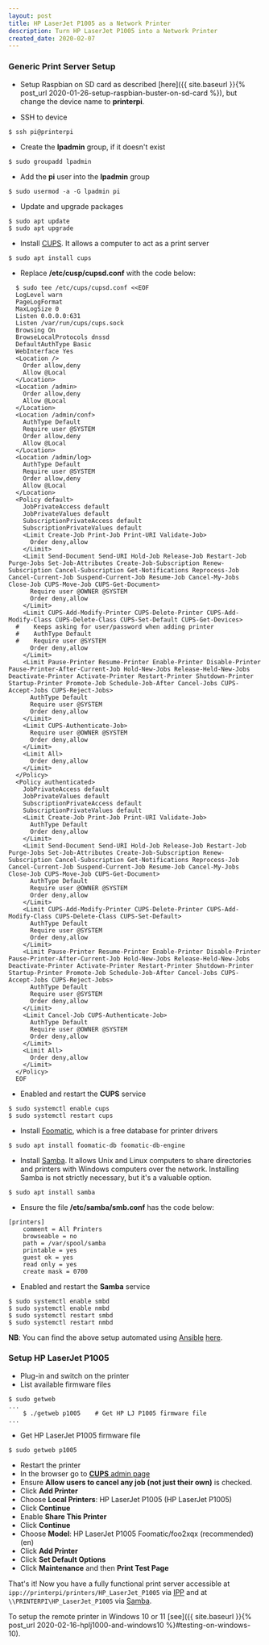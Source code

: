 ```yaml
---
layout: post
title: HP LaserJet P1005 as a Network Printer
description: Turn HP LaserJet P1005 into a Network Printer
created_date: 2020-02-07
---
```


### Generic Print Server Setup

* Setup Raspbian on SD card as described [here]({{ site.baseurl }}{% post_url 2020-01-26-setup-raspbian-buster-on-sd-card %}), but change the device name to **printerpi**.

* SSH to device
```
$ ssh pi@printerpi
```

* Create the **lpadmin** group, if it doesn't exist
```
$ sudo groupadd lpadmin
```

* Add the **pi** user into the **lpadmin** group
```
$ sudo usermod -a -G lpadmin pi
```

* Update and upgrade packages
```
$ sudo apt update
$ sudo apt upgrade
```

* Install [CUPS](https://en.wikipedia.org/wiki/CUPS). It allows a computer to act as a print server
```
$ sudo apt install cups
```

* Replace **/etc/cusp/cupsd.conf** with the code below:
```
  $ sudo tee /etc/cups/cupsd.conf <<EOF
  LogLevel warn
  PageLogFormat
  MaxLogSize 0
  Listen 0.0.0.0:631
  Listen /var/run/cups/cups.sock
  Browsing On
  BrowseLocalProtocols dnssd
  DefaultAuthType Basic
  WebInterface Yes
  <Location />
    Order allow,deny
    Allow @Local
  </Location>
  <Location /admin>
    Order allow,deny
    Allow @Local
  </Location>
  <Location /admin/conf>
    AuthType Default
    Require user @SYSTEM
    Order allow,deny
    Allow @Local
  </Location>
  <Location /admin/log>
    AuthType Default
    Require user @SYSTEM
    Order allow,deny
    Allow @Local
  </Location>
  <Policy default>
    JobPrivateAccess default
    JobPrivateValues default
    SubscriptionPrivateAccess default
    SubscriptionPrivateValues default
    <Limit Create-Job Print-Job Print-URI Validate-Job>
      Order deny,allow
    </Limit>
    <Limit Send-Document Send-URI Hold-Job Release-Job Restart-Job Purge-Jobs Set-Job-Attributes Create-Job-Subscription Renew-Subscription Cancel-Subscription Get-Notifications Reprocess-Job Cancel-Current-Job Suspend-Current-Job Resume-Job Cancel-My-Jobs Close-Job CUPS-Move-Job CUPS-Get-Document>
      Require user @OWNER @SYSTEM
      Order deny,allow
    </Limit>
    <Limit CUPS-Add-Modify-Printer CUPS-Delete-Printer CUPS-Add-Modify-Class CUPS-Delete-Class CUPS-Set-Default CUPS-Get-Devices>
  #    Keeps asking for user/password when adding printer
  #    AuthType Default
  #    Require user @SYSTEM
      Order deny,allow
    </Limit>
    <Limit Pause-Printer Resume-Printer Enable-Printer Disable-Printer Pause-Printer-After-Current-Job Hold-New-Jobs Release-Held-New-Jobs Deactivate-Printer Activate-Printer Restart-Printer Shutdown-Printer Startup-Printer Promote-Job Schedule-Job-After Cancel-Jobs CUPS-Accept-Jobs CUPS-Reject-Jobs>
      AuthType Default
      Require user @SYSTEM
      Order deny,allow
    </Limit>
    <Limit CUPS-Authenticate-Job>
      Require user @OWNER @SYSTEM
      Order deny,allow
    </Limit>
    <Limit All>
      Order deny,allow
    </Limit>
  </Policy>
  <Policy authenticated>
    JobPrivateAccess default
    JobPrivateValues default
    SubscriptionPrivateAccess default
    SubscriptionPrivateValues default
    <Limit Create-Job Print-Job Print-URI Validate-Job>
      AuthType Default
      Order deny,allow
    </Limit>
    <Limit Send-Document Send-URI Hold-Job Release-Job Restart-Job Purge-Jobs Set-Job-Attributes Create-Job-Subscription Renew-Subscription Cancel-Subscription Get-Notifications Reprocess-Job Cancel-Current-Job Suspend-Current-Job Resume-Job Cancel-My-Jobs Close-Job CUPS-Move-Job CUPS-Get-Document>
      AuthType Default
      Require user @OWNER @SYSTEM
      Order deny,allow
    </Limit>
    <Limit CUPS-Add-Modify-Printer CUPS-Delete-Printer CUPS-Add-Modify-Class CUPS-Delete-Class CUPS-Set-Default>
      AuthType Default
      Require user @SYSTEM
      Order deny,allow
    </Limit>
    <Limit Pause-Printer Resume-Printer Enable-Printer Disable-Printer Pause-Printer-After-Current-Job Hold-New-Jobs Release-Held-New-Jobs Deactivate-Printer Activate-Printer Restart-Printer Shutdown-Printer Startup-Printer Promote-Job Schedule-Job-After Cancel-Jobs CUPS-Accept-Jobs CUPS-Reject-Jobs>
      AuthType Default
      Require user @SYSTEM
      Order deny,allow
    </Limit>
    <Limit Cancel-Job CUPS-Authenticate-Job>
      AuthType Default
      Require user @OWNER @SYSTEM
      Order deny,allow
    </Limit>
    <Limit All>
      Order deny,allow
    </Limit>
  </Policy>
  EOF
```

* Enabled and restart the **CUPS** service
```
$ sudo systemctl enable cups
$ sudo systemctl restart cups
```

* Install [Foomatic](https://wiki.linuxfoundation.org/openprinting/database/foomatic),
which is a free database for printer drivers
```
$ sudo apt install foomatic-db foomatic-db-engine
```

* Install [Samba](https://www.samba.org). It allows Unix and Linux computers to share directories and printers  with Windows computers over the network. Installing Samba is not strictly necessary, but it's a valuable option.
```
$ sudo apt install samba
```

* Ensure the file **/etc/samba/smb.conf** has the code below:
```
[printers]
    comment = All Printers
    browseable = no
    path = /var/spool/samba
    printable = yes
    guest ok = yes
    read only = yes
    create mask = 0700
```

* Enabled and restart the **Samba** service
```
$ sudo systemctl enable smbd
$ sudo systemctl enable nmbd
$ sudo systemctl restart smbd
$ sudo systemctl restart nmbd
```

**NB**: You can find the above setup automated using [Ansible](https://www.ansible.com/) [here](https://github.com/ten0s/rpi).

### Setup HP LaserJet P1005

* Plug-in and switch on the printer
* List available firmware files
```
$ sudo getweb
...
    $ ./getweb p1005	# Get HP LJ P1005 firmware file
...
```
* Get HP LaserJet P1005 firmware file
```
$ sudo getweb p1005
```
* Restart the printer
* In the browser go to [**CUPS** admin page](http://printerpi:631/admin)
* Ensure **Allow users to cancel any job (not just their own)** is checked.
* Click **Add Printer**
* Choose **Local Printers**: HP LaserJet P1005 (HP LaserJet P1005)
* Click **Continue**
* Enable **Share This Printer**
* Click **Continue**
* Choose **Model**: HP LaserJet P1005 Foomatic/foo2xqx (recommended) (en)
* Click **Add Printer**
* Click **Set Default Options**
* Click **Maintenance** and then **Print Test Page**

That's it! Now you have a fully functional print server accessible
at `ipp://printerpi/printers/HP_LaserJet_P1005` via [IPP](https://en.wikipedia.org/wiki/Internet_Printing_Protocol) and
at `\\PRINTERPI\HP_LaserJet_P1005` via [Samba](https://www.samba.org).

To setup the remote printer in Windows 10 or 11 [see]({{ site.baseurl }}{% post_url 2020-02-16-hplj1000-and-windows10 %}#testing-on-windows-10).
